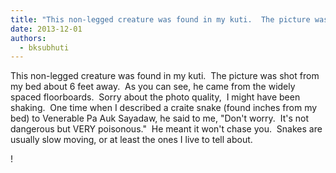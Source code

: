 ```yaml
---
title: "This non-legged creature was found in my kuti.  The picture was shot from my bed about 6 feet away. ..."
date: 2013-12-01
authors: 
  - bksubhuti
---
```


This non-legged creature was found in my kuti.  The picture was shot from my bed about 6 feet away.  As you can see, he came from the widely spaced floorboards.  Sorry about the photo quality,  I might have been shaking.  One time when I described a craite snake (found inches from my bed) to Venerable Pa Auk Sayadaw, he said to me, "Don't worry.  It's not dangerous but VERY poisonous."  He meant it won't chase you.  Snakes are usually slow moving, or at least the ones I live to tell about.﻿

!

